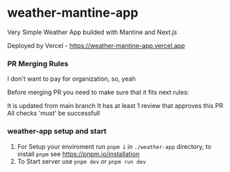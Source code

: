 # weather-mantine-app
Very Simple Weather App builded with Mantine and Next.js

Deployed by Vercel - https://weather-mantine-app.vercel.app

### PR Merging Rules

I don't want to pay for organization, so, yeah

Before merging PR you need to make sure that it fits next rules:

It is updated from main branch
It has at least 1 review that approves this PR
All checks 'must' be successfull

### weather-app setup and start

1. For Setup your enviroment run `pnpm i` in `./weather-app` directory, to install `pnpm` see https://pnpm.io/installation
2. To Start server use `pnpm dev` or `pnpm run dev`
